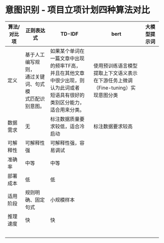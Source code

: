 # 意图识别 - 项⽬⽴项计划四种算法对比

| 算法/对比项 | 正则表达式                                                       | TD-IDF                                                                                                                                 | bert                                                                                        | 大模型提示词 |
| ----------- | ---------------------------------------------------------------- | -------------------------------------------------------------------------------------------------------------------------------------- | ------------------------------------------------------------------------------------------- | ------------ |
| 定义        | 基于人工编写规则，<br />通过关键词、句式模<br />式匹配识别意图。 | 如果某个单词在一篇文章中出现的频率TF高，<br />并且在其他文章中很少出现，则认为此词或者<br />短语具有很好的类别区分能力，适合用来分类。 | 使用预训练语言模型<br />提取上下文语义表示<br />在下游任务上微调（Fine-tuning）实现意图分类 |              |
| 数据需求    | 无                                                               | 标注数据质量要求较低，适合冷启动                                                                                                       | 标注数据要求较高                                                                            |              |
| 可解释性    | 可解释性强                                                       | 可解释性强，容易调试                                                                                                                   |                                                                                             |              |
| 准确率      | 中等                                                             | 中等                                                                                                                                   |                                                                                             |              |
| 部署成本    | 低                                                               | 低                                                                                                                                     |                                                                                             |              |
| 适用阶段    | 规则明确、固定句式                                               | 小规模样本                                                                                                                             |                                                                                             |              |
| 推理速度    | 快                                                               | 快                                                                                                                                     |                                                                                             |              |
|             |                                                                  |                                                                                                                                        |                                                                                             |              |
|             |                                                                  |                                                                                                                                        |                                                                                             |              |
|             |                                                                  |                                                                                                                                        |                                                                                             |              |
|             |                                                                  |                                                                                                                                        |                                                                                             |              |
|             |                                                                  |                                                                                                                                        |                                                                                             |              |
